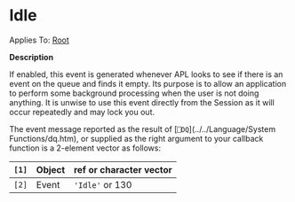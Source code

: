 




<h1 class="heading"><span class="name">Idle</span></h1>

Applies To: [Root](./root.md)


**Description**


If enabled, this event is generated whenever APL looks to see if there is an event on the queue and finds it empty. Its purpose is to allow an application to perform some background processing when the user is not doing anything. It is unwise to use this event directly from the Session as it will occur repeatedly and may lock you out.


The event message reported as the result of [`⎕DQ`](../../Language/System Functions/dq.htm), or supplied as the right argument to your callback function is a 2-element vector as follows:


| `[1]` | Object | ref or character vector |
| --- | --- | ---  |
| `[2]` | Event | `'Idle'` or 130 |



